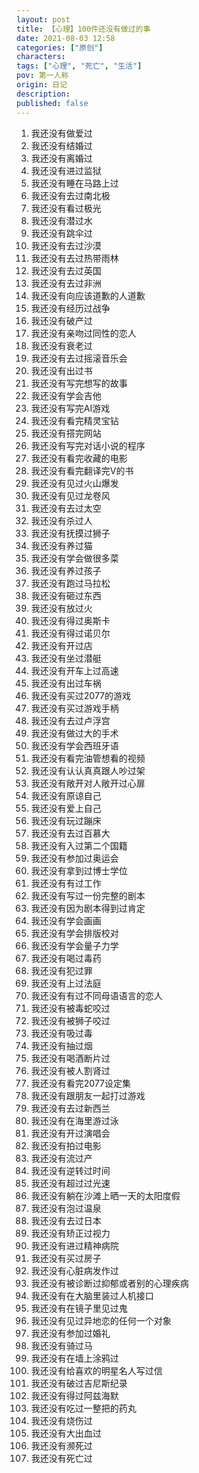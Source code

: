```yaml
---
layout: post
title: 【心理】100件还没有做过的事
date: 2021-08-03 12:58
categories: ["原创"]
characters: 
tags: ["心理", "死亡", "生活"]
pov: 第一人称
origin: 日记
description: 
published: false
---
```


1. 我还没有做爱过
2. 我还没有结婚过
3. 我还没有离婚过
4. 我还没有进过监狱
5. 我还没有睡在马路上过
6. 我还没有去过南北极
7. 我还没有看过极光
8. 我还没有潜过水
9. 我还没有跳伞过
10. 我还没有去过沙漠
11. 我还没有去过热带雨林
12. 我还没有去过英国
13. 我还没有去过非洲
14. 我还没有向应该道歉的人道歉
15. 我还没有经历过战争
16. 我还没有破产过
17. 我还没有亲吻过同性的恋人
18. 我还没有衰老过
19. 我还没有去过摇滚音乐会
20. 我还没有出过书
21. 我还没有写完想写的故事
22. 我还没有学会吉他
23. 我还没有写完AI游戏
24. 我还没有看完精灵宝钻
25. 我还没有搭完网站
26. 我还没有写完对话小说的程序
27. 我还没有看完收藏的电影
28. 我还没有看完翻译完V的书
29. 我还没有见过火山爆发
30. 我还没有见过龙卷风
31. 我还没有去过太空
32. 我还没有杀过人
33. 我还没有抚摸过狮子
34. 我还没有养过猫
35. 我还没有学会做很多菜
36. 我还没有养过孩子
37. 我还没有跑过马拉松
38. 我还没有砸过东西
39. 我还没有放过火
40. 我还没有得过奥斯卡
41. 我还没有得过诺贝尔
42. 我还没有开过店
43. 我还没有坐过潜艇
44. 我还没有开车上过高速
45. 我还没有出过车祸
46. 我还没有买过2077的游戏
47. 我还没有买过游戏手柄
48. 我还没有去过卢浮宫
49. 我还没有做过大的手术
50. 我还没有学会西班牙语
51. 我还没有看完油管想看的视频
52. 我还没有认认真真跟人吵过架
53. 我还没有敞开对人敞开过心扉
54. 我还没有原谅自己
55. 我还没有爱上自己
56. 我还没有玩过蹦床
57. 我还没有去过百慕大
58. 我还没有入过第二个国籍
59. 我还没有参加过奥运会
60. 我还没有拿到过博士学位
61. 我还没有有过工作
62. 我还没有写过一份完整的剧本
63. 我还没有因为剧本得到过肯定
64. 我还没有学会画画
65. 我还没有学会排版校对
66. 我还没有学会量子力学
67. 我还没有喝过毒药
68. 我还没有犯过罪
69. 我还没有上过法庭
70. 我还没有有过不同母语语言的恋人
71. 我还没有被毒蛇咬过
72. 我还没有被狮子咬过
73. 我还没有吸过毒
74. 我还没有抽过烟
75. 我还没有喝酒断片过
76. 我还没有被人割肾过
77. 我还没有看完2077设定集
78. 我还没有跟朋友一起打过游戏
79. 我还没有去过新西兰
80. 我还没有在海里游过泳
81. 我还没有开过演唱会
82. 我还没有拍过电影
83. 我还没有流过产
84. 我还没有逆转过时间
85. 我还没有超过过光速
86. 我还没有躺在沙滩上晒一天的太阳度假
87. 我还没有泡过温泉
88. 我还没有去过日本
89. 我还没有矫正过视力
90. 我还没有进过精神病院
91. 我还没有买过房子
92. 我还没有心脏病发作过
93. 我还没有被诊断过抑郁或者别的心理疾病
94. 我还没有在大脑里装过人机接口
95. 我还没有在镜子里见过鬼
96. 我还没有见过异地恋的任何一个对象
97. 我还没有参加过婚礼
98. 我还没有骑过马
99. 我还没有在墙上涂鸦过
100. 我还没有给喜欢的明星名人写过信
101. 我还没有破过吉尼斯纪录
102. 我还没有得过阿兹海默
103. 我还没有吃过一整把的药丸
104. 我还没有烧伤过
105. 我还没有大出血过
106. 我还没有濒死过
107. 我还没有死亡过
